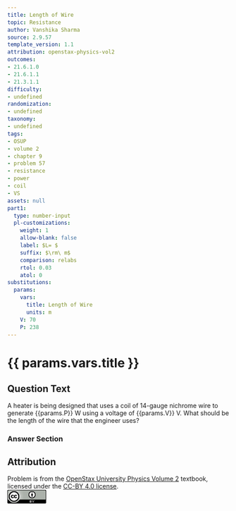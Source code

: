 ```yaml
---
title: Length of Wire
topic: Resistance
author: Vanshika Sharma
source: 2.9.57
template_version: 1.1
attribution: openstax-physics-vol2
outcomes:
- 21.6.1.0
- 21.6.1.1
- 21.3.1.1
difficulty:
- undefined
randomization:
- undefined
taxonomy:
- undefined
tags:
- OSUP
- volume 2
- chapter 9
- problem 57
- resistance
- power
- coil
- VS
assets: null
part1:
  type: number-input
  pl-customizations:
    weight: 1
    allow-blank: false
    label: $L= $
    suffix: $\rm\ m$
    comparison: relabs
    rtol: 0.03
    atol: 0
substitutions:
  params:
    vars:
      title: Length of Wire
      units: m
    V: 70
    P: 238
---
```

# {{ params.vars.title }}
## Question Text

A heater is being designed that uses a coil of 14-gauge nichrome wire to generate {{params.P}} $\textrm{W}$ using a voltage of {{params.V}} $\textrm{V}$.
What should be the length of the wire that the engineer uses?

### Answer Section

## Attribution

Problem is from the [OpenStax University Physics Volume 2](https://openstax.org/details/books/university-physics-volume-2) textbook, licensed under the [CC-BY 4.0 license](https://creativecommons.org/licenses/by/4.0/).<br>![Image representing the Creative Commons 4.0 BY license.](https://raw.githubusercontent.com/firasm/bits/master/by.png)